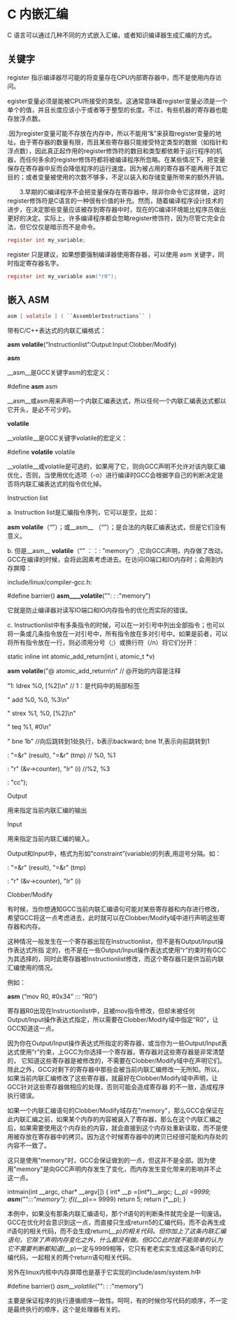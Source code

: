 # C 内嵌汇编

C 语言可以通过几种不同的方式嵌入汇编，或者知识编译器生成汇编的方式。

## 关键字

register 指示编译器尽可能的将变量存在CPU内部寄存器中，而不是使用内存访问。

egister变量必须是能被CPU所接受的类型。这通常意味着register变量必须是一个单个的值，并且长度应该小于或者等于整型的长度。不过，有些机器的寄存器也能存放浮点数。

.因为register变量可能不存放在内存中，所以不能用“&”来获取register变量的地址。由于寄存器的数量有限，而且某些寄存器只能接受特定类型的数据（如指针和浮点数），因此真正起作用的register修饰符的数目和类型都依赖于运行程序的机器，而任何多余的register修饰符都将被编译程序所忽略。在某些情况下，把变量保存在寄存器中反而会降低程序的运行速度。因为被占用的寄存器不能再用于其它目的；或者变量被使用的次数不够多，不足以装入和存储变量所带来的额外开销。

　　3.早期的C编译程序不会把变量保存在寄存器中，除非你命令它这样做，这时register修饰符是C语言的一种很有价值的补充。然而，随着编译程序设计技术的进步，在决定那些变量应该被存到寄存器中时，现在的C编译环境能比程序员做出更好的决定。实际上，许多编译程序都会忽略register修饰符，因为尽管它完全合法，但它仅仅是暗示而不是命令。

```C
register int my_variable;
```

register 只是建议，如果想要强制编译器使用寄存器，可以使用 asm 关键字，同时指定寄存器名字。

```C
register int my_variable asm("r0");
```

## 嵌入 ASM

```c
asm [ volatile ] ( ``AssemblerInstructions`` )
```


带有C/C++表达式的内联汇编格式：

__asm__ __volatile__(“Instructionlist”:Output:Input:Clobber/Modify)

__asm__

__asm__是GCC关键字asm的宏定义：

#define __asm__ asm

__asm__或asm用来声明一个内联汇编表达式，所以任何一个内联汇编表达式都以它开头，是必不可少的。

__volatile__

__volatile__是GCC关键字volatile的宏定义：

#define __volatile__ volatile

__volatile__或volatile是可选的，如果用了它，则向GCC声明不允许对该内联汇编优化，否则，当使用优化选项（-o）进行编译时GCC会根据字自己的判断决定是否将内联汇编表达式的指令优化掉。

Instruction list

a. Instruction list是汇编指令序列，它可以是空，比如：

__asm__ __volatile__（“”）；或__asm__ （“”）；是合法的内联汇编表达式，但是它们没有意义。

b. 但是__asm__ __volatile__（“” ：：: ”memory”）,它向GCC声明，内存做了改动，GCC在编译的时候，会将此因素考虑进去。在访问IO端口和IO内存时；会用到内存屏障：

include/linux/compiler-gcc.h:

#define barrier() __asm____volatile__("": : :"memory")

它就是防止编译器对读写IO端口和IO内存指令的优化而实际的错误。

c. Instructionlist中有多条指令的时候，可以在一对引号中列出全部指令；也可以将一条或几条指令放在一对引号中，所有指令放在多对引号中。如果是前者，可以将所有指令放在一行，则必须用分号（;）或换行符（/n）将它们分开：

static inline int atomic_add_return(int i, atomic_t *v)

__asm__ __volatile__("@ atomic_add_return\n"     // @开始的内容是注释

"1: ldrex %0, [%2]\n"            // 1：是代码中的局部标签

" add %0, %0, %3\n"

" strex %1, %0, [%2]\n"

" teq %1, #0\n"

" bne 1b"                    //向后跳转到1处执行，b表示backward; bne 1f,表示向前跳转到1

: "=&r" (result), "=&r" (tmp)             // %0, %1

: "r" (&v->counter), "Ir" (i)              //%2, %3

: "cc");

Output

用来指定当前内联汇编的输出

Input

用来指定当前内联汇编的输入。

Output和Input中，格式为形如”constraint”(variable)的列表,用逗号分隔。如：

: "=&r" (result), "=&r" (tmp)

: "r" (&v->counter), "Ir" (i)

Clobber/Modify

有时候，当你想通知GCC当前内联汇编语句可能对某些寄存器和内存进行修改，希望GCC将这一点考虑进去，此时就可以在Clobber/Modify域中进行声明这些寄存器和内存。

这种情况一般发生在一个寄存器出现在Instructionlist，但不是有Output/Input操作表达式所指 定的，也不是在一些Output/Input操作表达式使用“r”约束时有GCC为其选择的，同时此寄存器被Instructionlist修改，而这个寄存器只是供当前内联汇编使用的情况。

例如：

__asm__ (“mov R0, #0x34” ::: “R0”)

寄存器R0出现在Instructionlist中，且被mov指令修改，但却未被任何Output/Input操作表达式指定，所以需要在Clobber/Modify域中指定“R0”，让GCC知道这一点。

因为你在Output/Input操作表达式所指定的寄存器，或当你为一些Output/Input表达式使用“r”约束，上GCC为你选择一个寄存器，寄存器对这些寄存器是非常清楚的， 它知道这些寄存器是被修改的，不需要在Clobber/Modify域中在声明它们。除此之外，GCC对剩下的寄存器中那些会被当前内联汇编修改一无所知。所以，如果当前内联汇编修改了这些寄存器，就最好在Clobber/Modify域中声明，让GCC针对这些寄存器做相应的处理，否则可能会造成寄存器 的不一致，造成程序执行错误。

如果一个内联汇编语句的Clobber/Modify域存在"memory"，那么GCC会保证在此内联汇编之前，如果某个内存的内容被装入了寄存器，那么在这个内联汇编之后，如果需要使用这个内存处的内容，就会直接到这个内存处重新读取，而不是使用被存放在寄存器中的拷贝。因为这个时候寄存器中的拷贝已经很可能和内存处的内容不一致了。

这只是使用"memory"时，GCC会保证做到的一点，但这并不是全部。因为使用"memory"是向GCC声明内存发生了变化，而内存发生变化带来的影响并不止这一点。




intmain(int __argc, char* __argv[])
{
int* __p =(int*)__argc;
(*__p) =9999;
__asm__("":::"memory");
if((*__p)== 9999)
return 5;
return (*__p);
}

本例中，如果没有那条内联汇编语句，那个if语句的判断条件就完全是一句废话。GCC在优化时会意识到这一点，而直接只生成return5的汇编代码，而不会再生成if语句的相关代码，而不会生成return(*__p)的相关代码。但你加上了这条内联汇编语句，它除了声明内存变化之外，什么都没有做。但GCC此时就不能简单的认为它不需要判断都知道(*__p)一定与9999相等，它只有老老实实生成这条if语句的汇编代码，一起相关的两个return语句相关代码。

另外在linux内核中内存屏障也是基于它实现的include/asm/system.h中

#define barrier() _asm__volatile_("": : :"memory")

主要是保证程序的执行遵循顺序一致性。呵呵，有的时候你写代码的顺序，不一定是最终执行的顺序，这个是处理器有关的。
